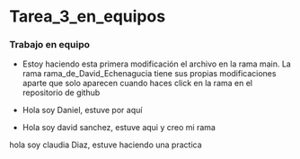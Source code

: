 # Tarea_3_en_equipos
### Trabajo en equipo

- Estoy haciendo esta primera modificación el archivo en la rama main. La rama rama_de_David_Echenagucia tiene sus propias modificaciones aparte que solo aparecen cuando haces click en la rama en el repositorio de github

- Hola soy Daniel, estuve por aquí
- Hola soy david sanchez, estuve aqui y creo mi rama 

hola soy claudia Diaz, estuve haciendo una practica